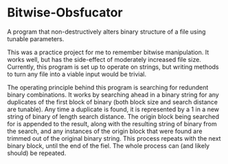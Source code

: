 # Bitwise-Obsfucator
A program that non-destructively alters binary structure of a file using tunable parameters.

This was a practice project for me to remember bitwise manipulation. It works well, but has the side-effect of moderately increased file size. Currently, this program is set up to operate on strings, but writing methods to turn any file into a viable input would be trivial.

The operating principle behind this program is searching for redundent binary combinations. It works by searching ahead in a binary string for any duplicates of the first block of binary (both block size and search distance are tunable). Any time a duplicate is found, it is represented by a 1 in a new string of binary of length search distance. The origin block being searched for is appended to the result, along with the resulting string of binary from the search, and any instances of the origin block that were found are trimmed out of the original binary string. This process repeats with the next binary block, until the end of the fiel. The whole process can (and likely should) be repeated.
